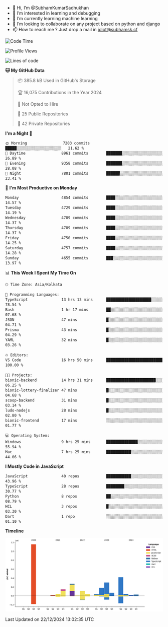 - 👋 Hi, I’m @SubhamKumarSadhukhan
- 👀 I’m interested in learning and debugging
- 🌱 I’m currently learning machine learning
- 💞️ I’m looking to collaborate on any project based on python and django
- 📫 How to reach me ?
      Just drop a mail in idiot@subhamsk.cf

<!---
SubhamKumarSadhukhan/SubhamKumarSadhukhan is a ✨ special ✨ repository because its `README.md` (this file) appears on your GitHub profile.
You can click the Preview link to take a look at your changes.
--->


<!--START_SECTION:waka-->
![Code Time](http://img.shields.io/badge/Code%20Time-2%2C684%20hrs%2053%20mins-blue)

![Profile Views](http://img.shields.io/badge/Profile%20Views-0-blue)

![Lines of code](https://img.shields.io/badge/From%20Hello%20World%20I%27ve%20Written-2.9%20million%20lines%20of%20code-blue)

**🐱 My GitHub Data** 

> 📦 385.8 kB Used in GitHub's Storage 
 > 
> 🏆 16,075 Contributions in the Year 2024
 > 
> 🚫 Not Opted to Hire
 > 
> 📜 25 Public Repositories 
 > 
> 🔑 42 Private Repositories 
 > 
**I'm a Night 🦉** 

```text
🌞 Morning                7203 commits        █████░░░░░░░░░░░░░░░░░░░░   21.62 % 
🌆 Daytime                8961 commits        ███████░░░░░░░░░░░░░░░░░░   26.89 % 
🌃 Evening                9358 commits        ███████░░░░░░░░░░░░░░░░░░   28.08 % 
🌙 Night                  7801 commits        ██████░░░░░░░░░░░░░░░░░░░   23.41 % 
```
📅 **I'm Most Productive on Monday** 

```text
Monday                   4854 commits        ████░░░░░░░░░░░░░░░░░░░░░   14.57 % 
Tuesday                  4729 commits        ████░░░░░░░░░░░░░░░░░░░░░   14.19 % 
Wednesday                4789 commits        ████░░░░░░░░░░░░░░░░░░░░░   14.37 % 
Thursday                 4789 commits        ████░░░░░░░░░░░░░░░░░░░░░   14.37 % 
Friday                   4750 commits        ████░░░░░░░░░░░░░░░░░░░░░   14.25 % 
Saturday                 4757 commits        ████░░░░░░░░░░░░░░░░░░░░░   14.28 % 
Sunday                   4655 commits        ███░░░░░░░░░░░░░░░░░░░░░░   13.97 % 
```


📊 **This Week I Spent My Time On** 

```text
🕑︎ Time Zone: Asia/Kolkata

💬 Programming Languages: 
TypeScript               13 hrs 13 mins      ████████████████████░░░░░   78.54 % 
Bash                     1 hr 17 mins        ██░░░░░░░░░░░░░░░░░░░░░░░   07.68 % 
JSON                     47 mins             █░░░░░░░░░░░░░░░░░░░░░░░░   04.71 % 
Prisma                   43 mins             █░░░░░░░░░░░░░░░░░░░░░░░░   04.29 % 
YAML                     32 mins             █░░░░░░░░░░░░░░░░░░░░░░░░   03.26 % 

🔥 Editors: 
VS Code                  16 hrs 50 mins      █████████████████████████   100.00 % 

🐱‍💻 Projects: 
bionic-backend           14 hrs 31 mins      ██████████████████████░░░   86.25 % 
bionic-lottery-finalizer 47 mins             █░░░░░░░░░░░░░░░░░░░░░░░░   04.68 % 
scoop-backend            31 mins             █░░░░░░░░░░░░░░░░░░░░░░░░   03.14 % 
ludo-nodejs              28 mins             █░░░░░░░░░░░░░░░░░░░░░░░░   02.80 % 
bionic-frontend          17 mins             ░░░░░░░░░░░░░░░░░░░░░░░░░   01.77 % 

💻 Operating System: 
Windows                  9 hrs 25 mins       ██████████████░░░░░░░░░░░   55.94 % 
Mac                      7 hrs 25 mins       ███████████░░░░░░░░░░░░░░   44.06 % 
```

**I Mostly Code in JavaScript** 

```text
JavaScript               40 repos            ███████████░░░░░░░░░░░░░░   43.96 % 
TypeScript               28 repos            ████████░░░░░░░░░░░░░░░░░   30.77 % 
Python                   8 repos             ██░░░░░░░░░░░░░░░░░░░░░░░   08.79 % 
HCL                      3 repos             █░░░░░░░░░░░░░░░░░░░░░░░░   03.30 % 
Dart                     1 repo              ░░░░░░░░░░░░░░░░░░░░░░░░░   01.10 % 
```



**Timeline**

![Lines of Code chart](https://raw.githubusercontent.com/SubhamKumarSadhukhan/SubhamKumarSadhukhan/main/assets/bar_graph.png)


 Last Updated on 22/12/2024 13:02:35 UTC
<!--END_SECTION:waka-->
